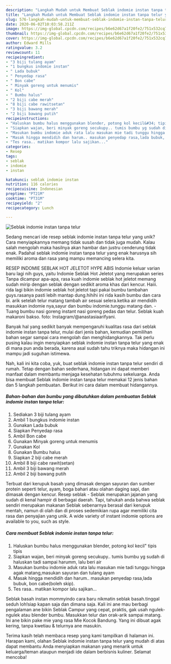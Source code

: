 ```yaml
---
description: "Langkah Mudah untuk Membuat Seblak indomie instan tanpa telur yang Bikin Ngiler"
title: "Langkah Mudah untuk Membuat Seblak indomie instan tanpa telur yang Bikin Ngiler"
slug: 576-langkah-mudah-untuk-membuat-seblak-indomie-instan-tanpa-telur-yang-bikin-ngiler
date: 2020-06-02T10:03:58.211Z
image: https://img-global.cpcdn.com/recipes/b6e62d67a1f20fe2/751x532cq70/seblak-indomie-instan-tanpa-telur-foto-resep-utama.jpg
thumbnail: https://img-global.cpcdn.com/recipes/b6e62d67a1f20fe2/751x532cq70/seblak-indomie-instan-tanpa-telur-foto-resep-utama.jpg
cover: https://img-global.cpcdn.com/recipes/b6e62d67a1f20fe2/751x532cq70/seblak-indomie-instan-tanpa-telur-foto-resep-utama.jpg
author: Edward Mills
ratingvalue: 3.2
reviewcount: 11
recipeingredient:
- "3 biji tulang ayam"
- "1 bungkus indomie instan"
- " Lada bubuk"
- " Penyedap rasa"
- " Bon cabe"
- " Minyak goreng untuk menumis"
- " Kol"
- " Bumbu halus"
- "2 biji cabe merah"
- "8 biji cabe rawitsetan"
- "3 biji bawang merah"
- "2 biji bawang putih"
recipeinstructions:
- "Haluskan bumbu halus menggunakan blender, potong kol kecil&#34; tipis tipis"
- "Siapkan wajan, beri minyak goreng secukupy.. tumis bumbu yg sudah di haluskan tadi sampai harumm, lalu beri air"
- "Masukan bumbu indomie aduk rata lalu masukan mie tadi tunggu hingga agak matang,masukan sayuran dan tulang ayam"
- "Masak hingga mendidih dan harum.. masukan penyedap rasa,lada bubuk, bon cabe(boleh skip)."
- "Tes rasa.. matikan kompor lalu sajikan..."
categories:
- Resep
tags:
- seblak
- indomie
- instan

katakunci: seblak indomie instan 
nutrition: 116 calories
recipecuisine: Indonesian
preptime: "PT21M"
cooktime: "PT31M"
recipeyield: "2"
recipecategory: Lunch

---
```



![Seblak indomie instan tanpa telur](https://img-global.cpcdn.com/recipes/b6e62d67a1f20fe2/751x532cq70/seblak-indomie-instan-tanpa-telur-foto-resep-utama.jpg)

Sedang mencari ide resep seblak indomie instan tanpa telur yang unik? Cara menyiapkannya memang tidak susah dan tidak juga mudah. Kalau salah mengolah maka hasilnya akan hambar dan justru cenderung tidak enak. Padahal seblak indomie instan tanpa telur yang enak harusnya sih memiliki aroma dan rasa yang mampu memancing selera kita.

RESEP INDOMIE SEBLAK HOT JELETOT HYPE ABIS Indomie keluar varian baru lagi nih guys, yaitu Indomie Seblak Hot Jeletot yang merupakan series Tanpa dicampur apa-apa, rasa kuah indomie seblak hot jeletot memang sudah mirip dengan seblak dengan sedikit aroma khas dari kencur. Haiii. rida lagi bikin indomie seblak hot jeletot tapi pakai bumbu tambahan guys.rasanya pasti lebih mantap dung.hihihi ini rida kasih bumbu dan cara bi. arik setelah telur matang tambah air sesuai selera.ketika air mendidih masukkan indomie nya,sayur dan bumbu indomie.tunggu matang dan. - Tuang bumbu nasi goreng instant nasi goreng pedas dan telur. Seblak kuah makaroni bakso. foto: Instagram/@anastasiaarifyani.

Banyak hal yang sedikit banyak mempengaruhi kualitas rasa dari seblak indomie instan tanpa telur, mulai dari jenis bahan, kemudian pemilihan bahan segar sampai cara mengolah dan menghidangkannya. Tak perlu pusing kalau ingin menyiapkan seblak indomie instan tanpa telur yang enak di mana pun anda berada, karena asal sudah tahu triknya maka hidangan ini mampu jadi suguhan istimewa.


Nah, kali ini kita coba, yuk, buat seblak indomie instan tanpa telur sendiri di rumah. Tetap dengan bahan sederhana, hidangan ini dapat memberi manfaat dalam membantu menjaga kesehatan tubuhmu sekeluarga. Anda bisa membuat Seblak indomie instan tanpa telur memakai 12 jenis bahan dan 5 langkah pembuatan. Berikut ini cara dalam membuat hidangannya.

<!--inarticleads1-->

##### Bahan-bahan dan bumbu yang dibutuhkan dalam pembuatan Seblak indomie instan tanpa telur:

1. Sediakan 3 biji tulang ayam
1. Ambil 1 bungkus indomie instan
1. Gunakan  Lada bubuk
1. Siapkan  Penyedap rasa
1. Ambil  Bon cabe
1. Gunakan  Minyak goreng untuk menumis
1. Gunakan  Kol
1. Gunakan  Bumbu halus
1. Siapkan 2 biji cabe merah
1. Ambil 8 biji cabe rawit(setan)
1. Ambil 3 biji bawang merah
1. Ambil 2 biji bawang putih


Terbuat dari kerupuk basah yang dimasak dengan sayuran dan sumber protein seperti telur, ayam, boga bahari atau olahan daging sapi, dan dimasak dengan kencur. Resep seblak - Seblak merupakan jajanan yang sudah di kenal hampir di berbagai daerah. Tapi, tahukah anda bahwa seblak sendiri merupakan makanan Seblak sebenarnya berasal dari kerupuk mentah, namun di olah dan di proses sedemikian rupa agar memiliki cita rasa dan penyajian yang unik. A wide variety of instant indomie options are available to you, such as style. 

<!--inarticleads2-->

##### Cara membuat Seblak indomie instan tanpa telur:

1. Haluskan bumbu halus menggunakan blender, potong kol kecil&#34; tipis tipis
1. Siapkan wajan, beri minyak goreng secukupy.. tumis bumbu yg sudah di haluskan tadi sampai harumm, lalu beri air
1. Masukan bumbu indomie aduk rata lalu masukan mie tadi tunggu hingga agak matang,masukan sayuran dan tulang ayam
1. Masak hingga mendidih dan harum.. masukan penyedap rasa,lada bubuk, bon cabe(boleh skip).
1. Tes rasa.. matikan kompor lalu sajikan...


Seblak basah instan mommyindo cara baru nikmatin seblak basah.tinggal seduh loh!siap kapan saja dan dimana saja. Kali ini ane mau berbagi pengalaman ane bikin Seblak Campur yang cepat, praktis, gak usah ngulek-ngulek atau blender bumbu. Masukkan telur dan orak-arik sampai matang. Ini ane bikin pake mie yang rasa Mie Kocok Bandung. Yang ini dibuat agak kering, tanpa kwetiau &amp; telurnya ane masukin. 

Terima kasih telah membaca resep yang kami tampilkan di halaman ini. Harapan kami, olahan Seblak indomie instan tanpa telur yang mudah di atas dapat membantu Anda menyiapkan makanan yang menarik untuk keluarga/teman ataupun menjadi ide dalam berbisnis kuliner. Selamat mencoba!
